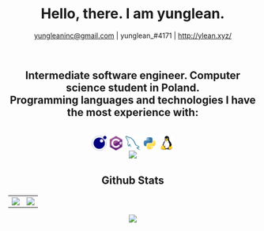 <div align="center">
  <h1>Hello, there. I am yunglean.</h1>
  
  yungleaninc@gmail.com | yunglean_#4171 | http://ylean.xyz/

  <br/>

  <h2>Intermediate software engineer. Computer science student in Poland.<br/>Programming languages and technologies I have the most experience with:</h2>
  <br>
  <img align="center" alt="Lua" width="30px" src="https://raw.githubusercontent.com/devicons/devicon/1119b9f84c0290e0f0b38982099a2bd027a48bf1/icons/lua/lua-plain.svg"/>
  <img align="center" alt="C#" width="30px" src="https://raw.githubusercontent.com/devicons/devicon/1119b9f84c0290e0f0b38982099a2bd027a48bf1/icons/csharp/csharp-original.svg"/>
  <img align="center" alt="MySQL" width="30px" src="https://github.com/devicons/devicon/blob/master/icons/mysql/mysql-original.svg"/>
  <img align="center" alt="Python" width="30px" src="https://github.com/devicons/devicon/blob/master/icons/python/python-original.svg"/>
  <img align="center" alt="Linux" width="30px" src="https://raw.githubusercontent.com/devicons/devicon/1119b9f84c0290e0f0b38982099a2bd027a48bf1/icons/linux/linux-original.svg"/><br>

  <img src="https://raw.githubusercontent.com/thepiyushmalhotra/thepiyushmalhotra/06eafd3aa63e8d0d41ed08717d3905ef064e460b/github-contribution-grid-snake.svg"/>

  <h2>Github Stats</h2>

  <table>
    <tr>
      <td valign="top" width="50%">
        <img src="https://github-readme-stats.vercel.app/api?username=yunglean4171&show_icons=true&count_private=true&hide_border=true" align="center" style="width: 100%" />
      </td>
      <td valign="top" width="50%">
        <img src="https://github-readme-stats.vercel.app/api/top-langs/?username=yunglean4171&hide_border=true&layout=compact&hide=rescript" align="center" style="width: 100%" />
      </td>
    </tr>
  </table>

  <img src="https://komarev.com/ghpvc/?username=yunglean4171&style=plastic">
</div>
